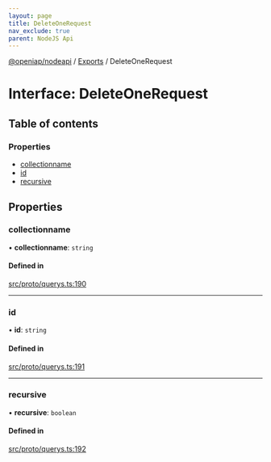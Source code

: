 ```yaml
---
layout: page
title: DeleteOneRequest
nav_exclude: true
parent: NodeJS Api
---
```

[@openiap/nodeapi](../README.html) / [Exports](../modules.html) / DeleteOneRequest

# Interface: DeleteOneRequest

## Table of contents

### Properties

- [collectionname](DeleteOneRequest.html#collectionname)
- [id](DeleteOneRequest.html#id)
- [recursive](DeleteOneRequest.html#recursive)

## Properties

### collectionname

• **collectionname**: `string`

#### Defined in

[src/proto/querys.ts:190](https://github.com/openiap/nodeapi/blob/a6b5438/src/proto/querys.ts#L190)

___

### id

• **id**: `string`

#### Defined in

[src/proto/querys.ts:191](https://github.com/openiap/nodeapi/blob/a6b5438/src/proto/querys.ts#L191)

___

### recursive

• **recursive**: `boolean`

#### Defined in

[src/proto/querys.ts:192](https://github.com/openiap/nodeapi/blob/a6b5438/src/proto/querys.ts#L192)
